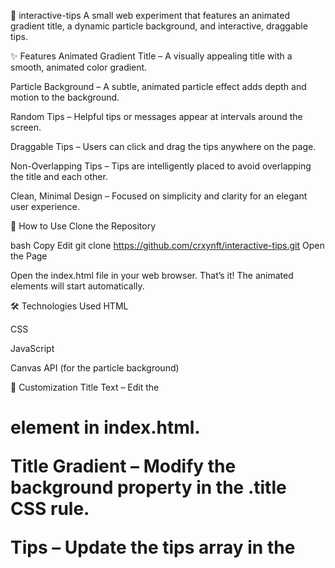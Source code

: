 🎯 interactive-tips
A small web experiment that features an animated gradient title, a dynamic particle background, and interactive, draggable tips.

✨ Features
Animated Gradient Title – A visually appealing title with a smooth, animated color gradient.

Particle Background – A subtle, animated particle effect adds depth and motion to the background.

Random Tips – Helpful tips or messages appear at intervals around the screen.

Draggable Tips – Users can click and drag the tips anywhere on the page.

Non-Overlapping Tips – Tips are intelligently placed to avoid overlapping the title and each other.

Clean, Minimal Design – Focused on simplicity and clarity for an elegant user experience.

🚀 How to Use
Clone the Repository

bash
Copy
Edit
git clone https://github.com/crxynft/interactive-tips.git
Open the Page

Open the index.html file in your web browser. That’s it!
The animated elements will start automatically.

🛠 Technologies Used
HTML

CSS

JavaScript

Canvas API (for the particle background)

🔧 Customization
Title Text – Edit the <h1 class="title"> element in index.html.

Title Gradient – Modify the background property in the .title CSS rule.

Tips – Update the tips array in the <script> section.

Styling – Adjust CSS styles for layout, colors, fonts, etc.

Particles – Change variables like particleCount, particleSize, particleSpeed, and colors in the JavaScript.

📄 License
This project is licensed under the MIT License.
Feel free to fork, modify, or contribute!
